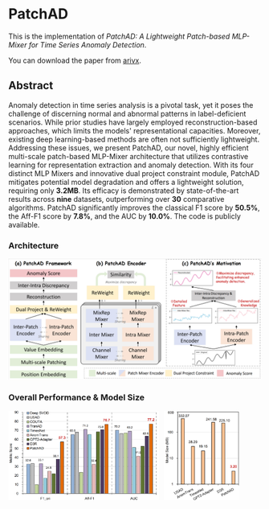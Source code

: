 # PatchAD
This is the implementation of *PatchAD: A Lightweight Patch-based MLP-Mixer for Time Series Anomaly Detection*.

You can download the paper from [arivx](https://arxiv.org/abs/2401.09793).

## Abstract
Anomaly detection in time series analysis is a pivotal task, yet it poses the challenge of discerning normal and abnormal patterns in label-deficient scenarios. While prior studies have largely employed reconstruction-based approaches, which limits the models' representational capacities. Moreover, existing deep learning-based methods are often not sufficiently lightweight. Addressing these issues, we present PatchAD, our novel, highly efficient multi-scale patch-based MLP-Mixer architecture that utilizes contrastive learning for representation extraction and anomaly detection. With its four distinct MLP Mixers and innovative dual project constraint module, PatchAD mitigates potential model degradation and offers a lightweight solution, requiring only **3.2MB**. Its efficacy is demonstrated by state-of-the-art results across **nine** datasets, outperforming over **30** comparative algorithms. PatchAD significantly improves the classical F1 score by **50.5\%**, the Aff-F1 score by **7.8\%**, and the AUC by **10.0\%**. The code is publicly available.

### Architecture
![Architecture](./paper_img/fw2.png)

### Overall Performance \& Model Size
<div style="display: flex; flex-wrap: nowrap;">
  <img src="./paper_img/pfrm.png" alt="Overall Performance" style="max-width: 300px; margin-right: 10px;" width=450px;>
  <img src="./paper_img/mdlsz.png" alt="Model Size" style="max-width: 150px;" width=200px; >
</div>